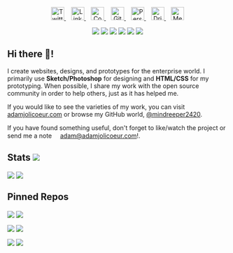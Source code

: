 <p align="center">
    <a href="https://twitter.com/AdamJJolicoeur" target="top">
        <img alt="Twitter" height="30" src="https://github.com/mindreeper2420/mindreeper2420/blob/master/assets/icons/twitter-square-brands.svg?raw=true">
    </a>&nbsp;&nbsp;
    <a href="https://www.linkedin.com/in/ajjolicoeur/" target="top">
        <img alt="LinkedIn" height="30" src="https://github.com/mindreeper2420/mindreeper2420/blob/master/assets/icons/linkedin-brands.svg?raw=true">
    </a>&nbsp;&nbsp;
    <a href="https://codepen.io/mindreeper2420" target="top">
        <img alt="CodePen" height="30" src="https://github.com/mindreeper2420/mindreeper2420/blob/master/assets/icons/codepen-brands.svg?raw=true">
    </a>&nbsp;&nbsp;
    <a href="https://github.com/mindreeper2420" target="top">
        <img alt="GitHub" height="30" src="https://github.com/mindreeper2420/mindreeper2420/blob/master/assets/icons/github-square-brands.svg?raw=true">
    </a>&nbsp;&nbsp;
    <a href="https://www.adamjolicoeur.com" target="top">
        <img alt="Personal Website" height="30" src="https://github.com/mindreeper2420/mindreeper2420/blob/master/assets/icons/safari-brands.svg?raw=true">
    </a>&nbsp;&nbsp;
    <a href="https://dribbble.com/ajolicoeur" target="top">
        <img alt="Dribbble" height="30" src="https://github.com/mindreeper2420/mindreeper2420/blob/master/assets/icons/dribbble-square-brands.svg?raw=true">
    </a>&nbsp;&nbsp;
    <a href="https://medium.com/@adamjolicoeur" target="top">
        <img alt="Medium" height="30" src="https://github.com/mindreeper2420/mindreeper2420/blob/master/assets/icons/medium-brands.svg?raw=true">
    </a>
</p>
<p align="center">
<img src="https://img.shields.io/badge/html5%20-%23E34F26.svg?&style=for-the-badge&logo=html5&logoColor=white"/> <img src="https://img.shields.io/badge/css3%20-%231572B6.svg?&style=for-the-badge&logo=css3&logoColor=white"/> <img src="https://img.shields.io/badge/SASS%20-hotpink.svg?&style=for-the-badge&logo=SASS&logoColor=white"/> <img src="https://img.shields.io/badge/markdown-%23000000.svg?&style=for-the-badge&logo=markdown&logoColor=white"/> <img src="https://img.shields.io/badge/git%20-%23F05033.svg?&style=for-the-badge&logo=git&logoColor=white"/> <img src="https://img.shields.io/badge/github%20-%23121011.svg?&style=for-the-badge&logo=github&logoColor=white"/>
</p>

## Hi there 👋!

I create websites, designs, and prototypes for the enterprise world. I primarily use **Sketch/Photoshop** for designing and **HTML/CSS** for my prototyping. When possible, I share my work with the open source community in order to help others, just as it has helped me.

If you would like to see the varieties of my work, you can visit [adamjolicoeur.com](https://www.adamjolicoeur.com) or browse my GitHub world, [@mindreeper2420](https://github.com/mindreeper2420).

If you have found something useful, don't forget to like/watch the project or send me a note <img height="15" src="https://github.com/mindreeper2420/mindreeper2420/blob/master/assets/icons/at-solid.svg?raw=true">[adam@adamjolicoeur.com](mailto:adam@adamjolicoeur.com)!.

## Stats <img src="https://visitor-badge.laobi.icu/badge?page_id=page.id">

<img align="center" src="https://github-readme-stats.vercel.app/api?username=mindreeper2420&show_icons=true&bg_color=45,45485e,00d4ff&text_color=fff&icon_color=fff&title_color=fff&include_all_commits=true"> <img align="center" src="https://github-readme-stats.vercel.app/api/top-langs/?username=mindreeper2420&layout=compact">

## Pinned Repos

<a href="https://github.com/mindreeper2420/mindreeper2420.github.io"><img align="center" src="https://github-readme-stats.vercel.app/api/pin/?username=mindreeper2420&repo=mindreeper2420.github.io"></a>&nbsp;<a href="https://github.com/mindreeper2420/patternfly-org"><img align="center" src="https://github-readme-stats.vercel.app/api/pin/?username=mindreeper2420&repo=patternfly-org"></a>

<a href="https://github.com/mindreeper2420/design-manual"><img align="center" src="https://github-readme-stats.vercel.app/api/pin/?username=mindreeper2420&repo=design-manual"></a>&nbsp;<a href="https://github.com/mindreeper2420/kubevirt.github.io"><img align="center" src="https://github-readme-stats.vercel.app/api/pin/?username=mindreeper2420&repo=kubevirt.github.io"></a>

<a href="https://github.com/mindreeper2420/patternfly"><img align="center" src="https://github-readme-stats.vercel.app/api/pin/?username=mindreeper2420&repo=patternfly"></a>&nbsp;<a href="https://github.com/mindreeper2420/tutorial-web-app"><img align="center" src="https://github-readme-stats.vercel.app/api/pin/?username=mindreeper2420&repo=tutorial-web-app"></a>

<!--
Icons from https://fontawesome.com
Stats from https://github.com/anuraghazra/github-readme-stats
-->
